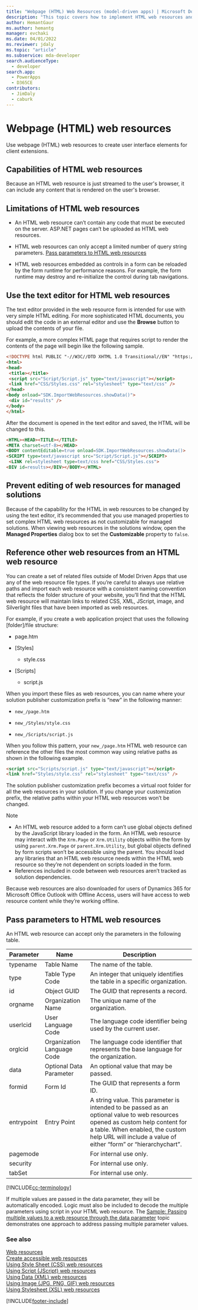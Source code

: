 ```yaml
---
title: "Webpage (HTML) Web Resources (model-driven apps) | Microsoft Docs" # Intent and product brand in a unique string of 43-59 chars including spaces
description: "This topic covers how to implement HTML web resources and its capabilities and limitations" # 115-145 characters including spaces. This abstract displays in the search result.
author: HemantGaur
ms.author: hemantg
manager: evchaki
ms.date: 04/01/2022
ms.reviewer: jdaly
ms.topic: "article"
ms.subservice: mda-developer
search.audienceType: 
  - developer
search.app: 
  - PowerApps
  - D365CE
contributors: 
  - JimDaly
  - caburk
---
```

# Webpage (HTML) web resources

Use webpage (HTML) web resources to create user interface elements for client extensions.

<a name="BKMK_Capabilities"></a>

## Capabilities of HTML web resources

Because an HTML web resource is just streamed to the user's browser, it can include any content that is rendered on the user's browser.  

<a name="BKMK_Limitations"></a>

## Limitations of HTML web resources  

- An HTML web resource can’t contain any code that must be executed on the server. ASP.NET pages can’t be uploaded as HTML web resources.

- HTML web resources can only accept a limited number of query string parameters. [Pass parameters to HTML web resources](webpage-html-web-resources.md#BKMK_PassingParametersToWebResources)  

- HTML web resources embedded as controls in a form can be reloaded by the form runtime for performance reasons. For example, the form runtime may destroy and re-initialize the control during tab navigations. 

<a name="BKMK_UsingTextEditor"></a>

## Use the text editor for HTML web resources

 The text editor provided in the web resource form is intended for use with very simple HTML editing. For more sophisticated HTML documents, you should edit the code in an external editor and use the **Browse** button to upload the contents of your file.

 For example, a more complex HTML page that requires script to render the contents of the page will begin like the following sample.

```html
<!DOCTYPE html PUBLIC "-//W3C//DTD XHTML 1.0 Transitional//EN" "https://www.w3.org/TR/xhtml1/DTD/xhtml1-transitional.dtd">
<html>
<head>
 <title></title>
 <script src="Script/Script.js" type="text/javascript"></script>
 <link href="CSS/Styles.css" rel="stylesheet" type="text/css" />
</head>
<body onload="SDK.ImportWebResources.showData()">
 <div id="results" />
</body>
</html>
```

 After the document is opened in the text editor and saved, the HTML will be changed to this.  

```html
<HTML><HEAD><TITLE></TITLE>
<META charset=utf-8></HEAD>
<BODY contentEditable=true onload=SDK.ImportWebResources.showData()>
<SCRIPT type=text/javascript src="Script/Script.js"></SCRIPT>
 <LINK rel=stylesheet type=text/css href="CSS/Styles.css">
<DIV id=results></DIV></BODY></HTML>
```

<a name="BKMK_PreventEditing"></a>

## Prevent editing of web resources for managed solutions

Because of the capability for the HTML in web resources to be changed by using the text editor, it’s recommended that you use managed properties to set complex HTML web resources as not customizable for managed solutions. When viewing web resources in the solutions window, open the **Managed Properties** dialog box to set the **Customizable** property to `false`.  

<a name="BKMK_ReferencingOtherWebResources"></a>

## Reference other web resources from an HTML web resource

 You can create a set of related files outside of Model Driven Apps that use any of the web resource file types. If you’re careful to always use relative paths and import each web resource with a consistent naming convention that reflects the folder structure of your website, you’ll find that the HTML web resource will maintain links to related CSS, XML, JScript, image, and Silverlight files that have been imported as web resources.  

 For example, if you create a web application project that uses the following [folder]/file structure:  

-   page.htm

-   [Styles]

    -   style.css
  
-   [Scripts] 
  
    -   script.js
  
 When you import these files as web resources, you can name where your solution publisher customization prefix is “new” in the following manner:  
  
-   `new_/page.htm`  
  
-   `new_/Styles/style.css`  
  
-   `new_/Scripts/script.js`  
  
 When you follow this pattern, your `new_/page.htm` HTML web resource can reference the other files the most common way using relative paths as shown in the following example.  

```html
<script src="Scripts/script.js" type="text/javascript"></script>
<link href="Styles/style.css" rel="stylesheet" type="text/css" />
```

 The solution publisher customization prefix becomes a virtual root folder for all the web resources in your solution. If you change your customization prefix, the relative paths within your HTML web resources won’t be changed.  
  
> [!NOTE]
>  - An HTML web resource added to a form can’t use global objects defined by the JavaScript library loaded in the form. An HTML web resource may interact with the `Xrm.Page` or `Xrm.Utility` objects within the form by using `parent.Xrm.Page` or `parent.Xrm.Utility`, but global objects defined by form scripts won’t be accessible using the parent. You should load any libraries that an HTML web resource needs within the HTML web resource so they’re not dependent on scripts loaded in the form.  
> - References included in code between web resources aren’t tracked as solution dependencies.  

 Because web resources are also downloaded for users of Dynamics 365 for Microsoft Office Outlook with Offline Access, users will have access to web resource content while they’re working offline.  

<a name="BKMK_PassingParametersToWebResources"></a>

## Pass parameters to HTML web resources

 An HTML web resource can accept only the parameters in the following table.

|Parameter|Name|Description|
|---------------|----------|-----------------|
|typename|Table Name|The name of the table.|
|type|Table Type Code|An integer that uniquely identifies the table in a specific organization.|
|id|Object GUID|The GUID that represents a record.|
|orgname|Organization Name|The unique name of the organization.|
|userlcid|User Language Code|The language code identifier being used by the current user.|
|orglcid|Organization Language Code|The language code identifier that represents the base language for the organization.|
|data|Optional Data Parameter|An optional value that may be passed.|
|formid|Form Id|The GUID that represents a form ID.|
|entrypoint|Entry Point|A string value. This parameter is intended to be passed as an optional value to web resources opened as custom help content for a table. When enabled, the custom help URL will include a value of either “form” or “hierarchychart”.|
|pagemode||For internal use only.|
|security||For internal use only.|
|tabSet||For internal use only.|

[!INCLUDE[cc-terminology](../data-platform/includes/cc-terminology.md)]

 If multiple values are passed in the data parameter, they will be automatically encoded. Logic must also be included to decode the multiple parameters using script in your HTML web resource. The [Sample: Passing multiple values to a web resource through the data parameter](sample-pass-multiple-values-web-resource-through-data-parameter.md) topic demonstrates one approach to address passing multiple parameter values.  

### See also

 [Web resources](web-resources.md)   
 [Create accessible web resources](create-accessible-web-resources.md)   
 [Using Style Sheet (CSS) web resources](css-web-resources.md)   
 [Using Script (JScript) web resources](script-jscript-web-resources.md)   
 [Using Data (XML) web resources](data-xml-web-resources.md)   
 [Using Image (JPG, PNG, GIF) web resources](image-web-resources.md)   
 [Using Stylesheet (XSL) web resources](stylesheet-xsl-web-resources.md)


[!INCLUDE[footer-include](../../includes/footer-banner.md)]
